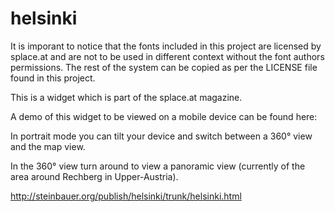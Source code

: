 # helsinki

It is imporant to notice that the fonts included in this project are licensed by splace.at and are not to be used in different context without the font authors permissions. The rest of the system can be copied as per the LICENSE file found in this project.

This is a widget which is part of the splace.at magazine.

A demo of this widget to be viewed on a mobile device can be found here:

In portrait mode you can tilt your device and switch between a 360° view and the map view.

In the 360° view turn around to view a panoramic view (currently of the area around Rechberg in Upper-Austria).

http://steinbauer.org/publish/helsinki/trunk/helsinki.html
